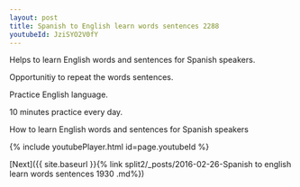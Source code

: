 ```yaml
---
layout: post
title: Spanish to English learn words sentences 2288 
youtubeId: JziSYO2V0fY
---
```

 
 
Helps to learn English words and sentences for Spanish speakers.

Opportunitiy to repeat the words sentences. 

Practice English language. 
 
10 minutes practice every day. 
 
How to learn English words and sentences for Spanish speakers 
 
{% include youtubePlayer.html id=page.youtubeId %}
 
 
[Next]({{ site.baseurl }}{% link  split2/_posts/2016-02-26-Spanish to english learn words sentences 1930 .md%})
 
